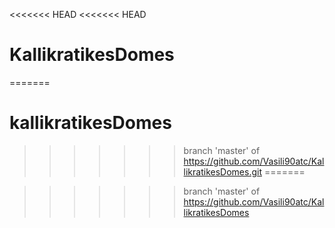 <<<<<<< HEAD
<<<<<<< HEAD
# KallikratikesDomes
=======
# kallikratikesDomes
>>>>>>> branch 'master' of https://github.com/Vasili90atc/KallikratikesDomes.git
=======

>>>>>>> branch 'master' of https://github.com/Vasili90atc/KallikratikesDomes
